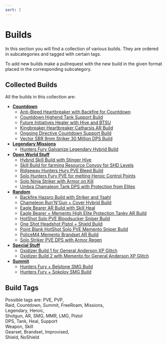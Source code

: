 ```yaml
---
sort: 2
---
```

# Builds
In this section you will find a collection of various builds.
They are ordered in subcategories and tagged with certain tags.

To add new builds make a pullrequest with the new build in the given format placed in the corresponding subcategory.

## Collected Builds
All the builds in this collection are:
- [**Countdown**](Countdown/index.md)
  - [Anti-Bleed Heartbreaker with Backfire for Countdown](Countdown/Backfire-Heartbreaker-Anti-Bleed-Countdown-Build.md)
  - [Countdown Highend Tank Support Build](Countdown/Countdown-Highend-Tank-Support-Build.md)
  - [Future Initiatives Healer with Hive and BTSU](Countdown/Future-Initiative-Hive-Healer.md)
  - [Kingbreaker Heartbreaker Catharsis AR Build](Countdown/Kingbreaker-Heartbreaker-Catharsis.md)
  - [Ongoing Directive Countdown Support Build](Countdown/Ongoing-Directive-Countdown-Support-Build.md)
  - [Vector SBR 9mm Striker 30 Million DPS Build](Countdown/Vector-Striker-30Mill-DPS.md)
- [**Legendary Missions**](Legendary-Missions/index.md)
  - [Hunters Fury Galvanize Legendary Hybrid Build](Legendary-Missions/HuntersFury-Galvanize-Legendary-Hybrid-Build.md)
- [**Open World Stuff**](Open-World-Stuff/index.md)
  - [Hybrid Skill Build with Stinger Hive](Open-World-Stuff/Hybrid-Skill-Stinger-Hive-Build.md)
  - [Skill Build for farming Resource Convoy for SHD Levels](Open-World-Stuff/Resource-Convoy-SHD-Level-Skill-Build.md)
  - [Ridgeway Hunters Hury PVE Bleed Build](Open-World-Stuff/Ridgeway-Hunters-Hury-PVE-Bleed-Build.md)
  - [Solo Hunters Fury PVE for melting Heroic Control Points](Open-World-Stuff/Solo-Hunters-Fury-PVE-Control-Points.md)
  - [Solo Ninja Striker with Armor on Kill](Open-World-Stuff/Solo-Ninja-Striker-PVE-AoK.md)
  - [Umbra Chamaleon Tank DPS with Protection from Elites](Open-World-Stuff/Umbra-Chameleon-PFE-Tank-DPS.md)
- [**Random**](Random/index.md)
  - [Backfire Hazpro Build with Striker and Yaahl](Random/Backfire-Hazpro-Striker.md)
  - [Chameleon Run'N'Gun + Cover Hybrid Build](Random/Chameleon-AR-RunNGun-Cover-Hybrid-Build.md)
  - [Eagle Bearer AR Build with Skill Heal](Random/Eagle-Bearer-AR-Build-with-Skill-Heal.md)
  - [Eagle Bearer + Memento High Elite Protection Tanky AR Build](Random/Eagle-Bearer-Memento-High-Elite-Protection-Tanky-AR.md)
  - [HotShot Solo PVE Bloodsucker Sniper Build](Random/HotShot-Solo-PVE-Bloodsucker-Sniper.md)
  - [One Shot Headshot Pistol + Shield Build](Random/One-Shot-Headshot-Pistol-Shield-Build.md)
  - [Point Blank HotShot Solo PVE Memento Sniper Build](Random/Point-Blank-HotShot-Solo-PVE-Memento-Sniper.md)
  - [PoliceM4 Memento Brandset AR Build](Random/Police-M4-Memento-Brandset.md)
  - [Solo Striker PVE DPS with Armor Regen](Random/Solo-Striker-PVE-DPS-Armor-Regen.md)
- [**Special Stuff**](Special-Stuff/index.md)
  - [Oxidizer Build 1 for General Anderson XP Glitch](Special-Stuff/Oxidizer-Build-1-General-Anderson-XP-Glitch.md)
  - [Oxidizer Build 2 with Memento for General Anderson XP Glitch](Special-Stuff/Oxidizer-Build-2-Memento-General-Anderson-XP-Glitch.md)
- [**Summit**](Summit/index.md)
  - [Hunters Fury + Belstone SMG Build](Summit/HuntersFury-SMG-Belstone.md)
  - [Hunters Fury + Sokolov SMG Build](Summit/HuntersFury-SMG-Sokolov.md)

## Build Tags
Possible tags are:
PVE, PVP,  
Raid, Countdown, Summit, FreeRoam, Missions,  
Legendary, Heroic,  
Shotgun, AR, SMG, MMR, LMG, Pistol  
DPS, Tank, Heal, Support  
Weapon, Skill  
Gearset, Brandset, Improvised,  
Shield, NoShield

